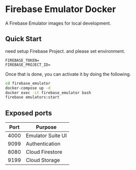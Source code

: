 # Firebase Emulator Docker

A Firebase Emulator images for local development.

## Quick Start

need setup Firebase Project.
and please set environment.

```text
FIREBASE_TOKEN=
FIREBASE_PROJECT_ID=
```

Once that is done, you can activate it by doing the following.

```bash
cd firebase_emulator
docker-compose up -d
docker exec -it firebase_emulator bash
firebase emulators:start
```

## Exposed ports

|  Port  |  Purpose  |
| ---- | ---- |
|  4000  |  Emulator Suite UI  |
|  9099  |  Authentication  |
|  8080  |  Cloud Firestore  |
|  9199  |  Cloud Storage  |
